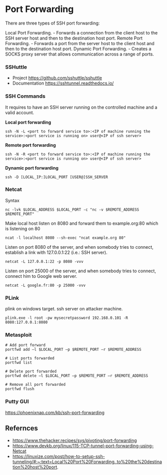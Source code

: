 # Port Forwarding

There are three types of SSH port forwarding:

Local Port Forwarding. - Forwards a connection from the client host to the SSH server host and then to the destination host port.
Remote Port Forwarding. - Forwards a port from the server host to the client host and then to the destination host port.
Dynamic Port Forwarding. - Creates a SOCKS proxy server that allows communication across a range of ports.

### SSHuttle

  - Project https://github.com/sshuttle/sshuttle
  - Documentation https://sshtunnel.readthedocs.io/

### SSH Commands

It requires to have an SSH server running on the controlled machine and a valid account. 

**Local port forwarding**

`ssh -N -L <port to forward service to>:<IP of machine running the service>:<port service is running on> user@<IP of ssh server>`

**Remote port forwarding**

`ssh -N -R <port to forward service to>:<IP of machine running the service>:<port service is running on> user@<IP of ssh server>`

**Dynamic port forwarding**

`ssh -D [LOCAL_IP:]LOCAL_PORT [USER@]SSH_SERVER`

### Netcat

Syntax 

`nc -lvk $LOCAL_ADDRESS $LOCAL_PORT -c "nc -v $REMOTE_ADDRESS $REMOTE_PORT"`

Make local host listen on 8080 and forward them to example.org:80 which is listening on 80

`ncat -l localhost 8080 --sh-exec "ncat example.org 80"`


Listen on port 8080 of the server, and when somebody tries to connect, establish a link with 127.0.0.1:22 (i.e.: SSH server).

`netcat -L 127.0.0.1:22 -p 8080 -vvv`

Listen on port 25000 of the server, and when somebody tries to connect, connect him to Google web server.

`netcat -L google.fr:80 -p 25000 -vvv`


### PLink

plink on windows target. ssh server on attacker machine.

`plink.exe -l root -pw mysecretpassword 192.168.0.101 -R 8080:127.0.0.1:8080`

### Metasploit

```
# Add port forward
portfwd add –l $LOCAL_PORT –p $REMOTE_PORT –r $REMOTE_ADDRESS

# List ports forwarded
portfwd list

# Delete port forwarded
portfwd delete –l $LOCAL_PORT –p $REMOTE_PORT –r $REMOTE_ADDRESS

# Remove all port forwarded
portfwd flush
```

### Putty GUI

https://phoenixnap.com/kb/ssh-port-forwarding


## Refernces

- https://www.thehacker.recipes/sys/pivoting/port-forwarding
- https://www.devkb.org/linux/115-TCP-tunnel-port-forwarding-using-Netcat
- https://linuxize.com/post/how-to-setup-ssh-tunneling/#:~:text=Local%20Port%20Forwarding.,to%20the%20destination%20host%20port.
